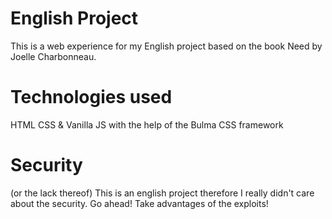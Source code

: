 # English Project
This is a web experience for my English project based on the book Need by Joelle Charbonneau.

# Technologies used 
 HTML CSS & Vanilla JS with the help of the Bulma CSS framework

# Security
(or the lack thereof) 
This is an english project therefore I really didn't care about the security. Go ahead! Take advantages of the exploits! 
